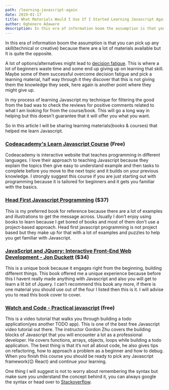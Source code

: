 ```yaml
---
path: /learning-javascript-again
date: 2019-01-17
title: What Materials Would I Use If I Started Learning Javascript Again
author: Oghenero Adaware
description: In this era of information boom the assumption is that you can pick up any skill(technical or creative) because there are a lot of materials available but It is quite the opposite.
---
```


In this era of information boom the assumption is that you can pick up any skill(technical or creative) because there are a lot of materials available but It is quite the opposite.

A lot of options/alternatives might lead to [decision fatigue](https://www.intelligenteconomist.com/decision-fatigue/). This is where a lot of beginners waste time and some end up giving up on learning that skill. Maybe some of them successful overcome decision fatigue and pick a learning material, half way through it they discover that this is not giving them the knowledge they seek, here again is another point where they might give up.

In my process of learning Javascript my technique for filtering the good from the bad was to check the reviews for positive comments related to what I am looking for from the course/book. This will go a long way in helping but this doesn't guarantee that it will offer you what you want.

So in this article I will be sharing learning materials(books & courses) that helped me learn Javascript.

### [Codeacademy's Learn Javascript Course](https://www.codecademy.com/learn/learn-javascript) (Free)

Codeacademy is interactive website that teaches programming in different languages. I love their approach to teaching Javascript because they explain the topics then give easy to understand example and then tasks to complete before you move to the next topic and it builds on your previous knowledge.
I strongly suggest this course if you are just starting out with programming because it is tailored for beginners and it gets you familiar with the basics.

### [Head First Javascript Programming](https://www.amazon.com/Head-First-JavaScript-Programming-Brain-Friendly/dp/144934013X) (\$37)

This is my preferred book for reference because there are a lot of examples and illustrations to get the message across. Usually I don’t enjoy using books to learn because I get bored of books and most of them don’t use a project-based approach. Head first javascript programming is not project based but they make up for that with a lot of examples and puzzles to help you get familiar with Javascript.

### [JavaScript and JQuery: Interactive Front-End Web Development - Jon Duckett](https://www.amazon.com/JavaScript-JQuery-Interactive-Front-End-Development/dp/1118531647/ref=sr_1_4?s=books&ie=UTF8&qid=1547707038&sr=1-4&keywords=jon+duckett) (\$34)

This is a unique book because it engages right from the beginning, building different things. This book offered me a unique experience because before this I havent really made anything with Javascript and also you will get to learn a lit bit of Jquery. I can’t recommend this book any more, if there is one material you should use out of the four I listed then this is it. I will advise you to read this book cover to cover.

### [Watch and Code - Practical javascript](https://watchandcode.com/p/practical-javascript) (free)

This is a video tutorial that walks you through building a todo application(yes another TODO app). This is one of the best free Javascript video tutorial out there. The instructor Gordon Zhu covers the building blocks of Javascript that you will encounter a lot as a professional developer. He covers functions, arrays, objects, loops while building a todo application. The best thing is that it’s not all about code, he also gives tips on refactoring, how to approach a problem as a beginner and how to debug.
When you finish this course you should be ready to pick any Javascript framework(😉 React) and continue your learning.

One thing I will suggest is not to worry about remembering the syntax but make sure you understand the concept behind it, you can always google the syntax or head over to [Stackoverflow](http://stackoverflow.com/).
